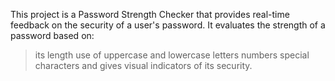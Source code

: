 This project is a Password Strength Checker that provides real-time feedback on the security of a user's password. 
It evaluates the strength of a password based on:
> its length
> use of uppercase and lowercase letters
> numbers
> special characters
> and gives visual indicators of its security.
